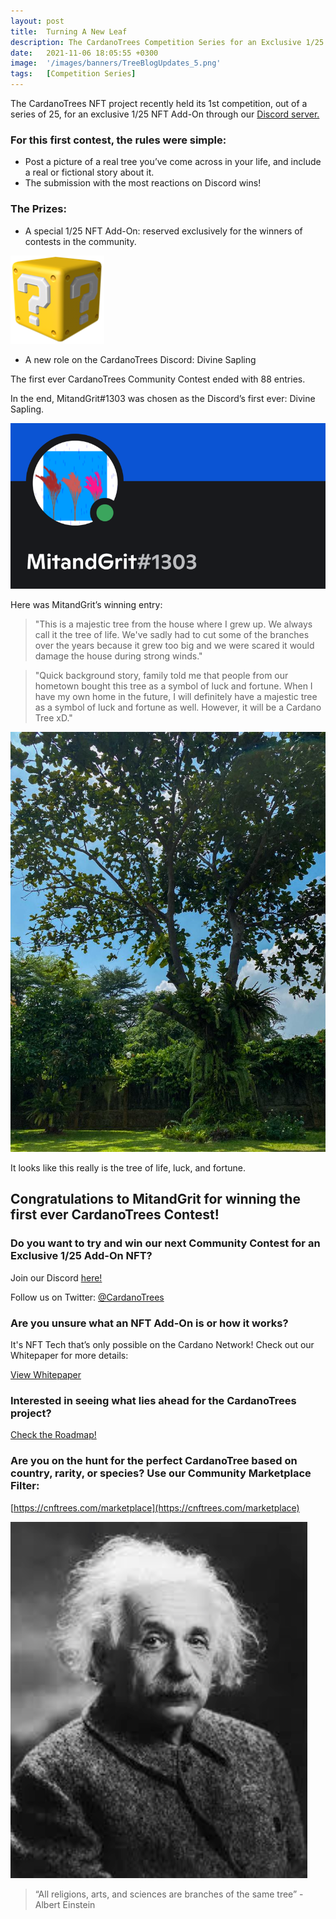 ```yaml
---
layout: post
title:  Turning A New Leaf
description: The CardanoTrees Competition Series for an Exclusive 1/25 NFT Add-On Begins.
date:   2021-11-06 18:05:55 +0300
image:  '/images/banners/TreeBlogUpdates_5.png'
tags:   [Competition Series]
---
```


The CardanoTrees NFT project recently held its 1st competition, out of a series of 25, for an exclusive 1/25 NFT Add-On through our [Discord server.](https://discord.gg/d984qqvs)

### For this first contest, the rules were simple: 
- Post a picture of a real tree you’ve come across in your life, and include a real or fictional story about it. 
- The submission with the most reactions on Discord wins!

### The Prizes: 
- A special 1/25 NFT Add-On: reserved exclusively for the winners of contests in the community.

![](/images/posts/turning_a_new_leaf/placeholderprize_2.png)

- A new role on the CardanoTrees Discord: Divine Sapling 

The first ever CardanoTrees Community Contest ended with 88 entries. 

In the end, MitandGrit#1303 was chosen as the Discord’s first ever: Divine Sapling.

![](/images/posts/turning_a_new_leaf/MitandGrit.png) 

Here was MitandGrit’s winning entry:
> "This is a majestic tree from the house where I grew up. We always call it the tree of life. We've sadly had to cut some of the branches over the years because it grew too big and we were scared it would damage the house during strong winds."

> "Quick background story, family told me that people from our hometown bought this tree as a symbol of luck and fortune. When I have my own home in the future, I will definitely have a majestic tree as a symbol of luck and fortune as well. However, it will be a Cardano Tree xD."

![](/images/posts/turning_a_new_leaf/WhatsApp_Image_2021-10-23_at_11.36.59_PM.jpeg) 

It looks like this really is the tree of life, luck, and fortune.  

## Congratulations to MitandGrit for winning the first ever CardanoTrees Contest!

### Do you want to try and win our next Community Contest for an Exclusive 1/25 Add-On NFT? 

Join our Discord [here!](https://discord.gg/uadGRgKpHD)

Follow us on Twitter: [@CardanoTrees](https://twitter.com/CardanoTrees)

### Are you unsure what an NFT Add-On is or how it works? 
It's NFT Tech that’s only possible on the Cardano Network! Check out our Whitepaper for more details: 

[View Whitepaper](https://cardanotrees.com/CTWhitepaper.pdf)

### Interested in seeing what lies ahead for the CardanoTrees project? 

[Check the Roadmap!](https://cardanotrees.com/CTRoadmap.png)

### Are you on the hunt for the perfect CardanoTree based on country, rarity, or species? Use our Community Marketplace Filter: 

[https://cnftrees.com/marketplace](https://cnftrees.com/marketplace)

![](/images/posts/turning_a_new_leaf/einstein.png) 

> “All religions, arts, and sciences are branches of the same tree” - Albert Einstein
